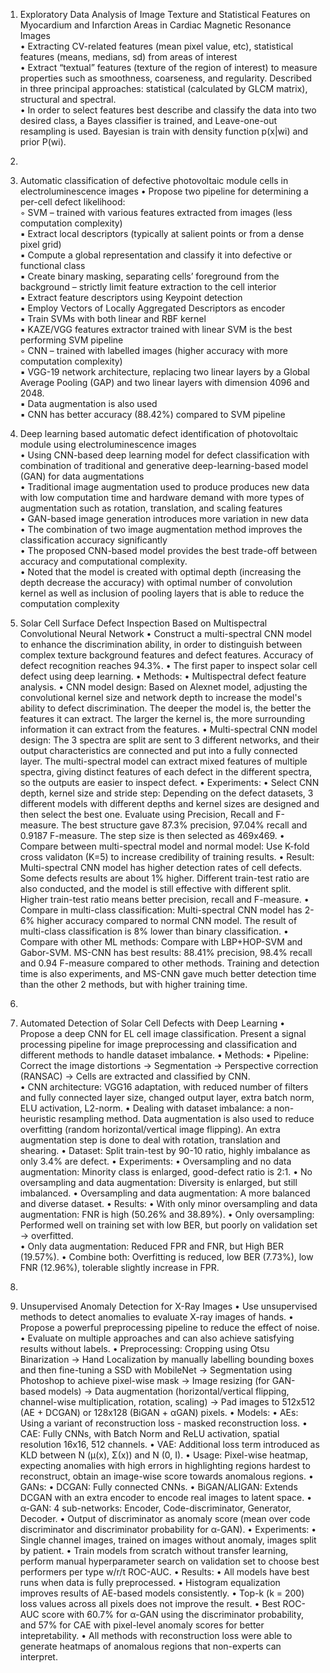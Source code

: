 1. Exploratory Data Analysis of Image Texture and Statistical Features on Myocardium and Infarction Areas in Cardiac Magnetic Resonance Images  
    • Extracting CV-related features (mean pixel value, etc), statistical features (means, medians, sd) from areas of interest   
    • Extract “textual” features (texture of the region of interest) to measure properties such as smoothness, coarseness, and regularity. Described in three principal approaches: statistical (calculated by GLCM matrix), structural and spectral.  
    • In order to select features best describe and classify the data into two desired class, a Bayes classifier is trained, and Leave-one-out resampling is used. Bayesian is train with density function p(x|wi) and prior P(wi).  
2. 
3. Automatic classification of defective photovoltaic module cells in electroluminescence images
    • Propose two pipeline for determining a per-cell defect likelihood:  
        ◦ SVM – trained with various features extracted from images (less computation complexity)  
            ▪ Extract local descriptors (typically at salient points or from a dense pixel grid)  
            ▪ Compute a global representation and classify it into defective or functional class  
            ▪ Create binary masking, separating cells’ foreground from the background – strictly limit feature extraction to the cell interior  
            ▪ Extract feature descriptors using Keypoint detection  
            ▪ Employ Vectors of Locally Aggregated Descriptors as encoder  
            ▪ Train SVMs with both linear and RBF kernel  
            ▪ KAZE/VGG features extractor trained with linear SVM is the best performing SVM pipeline  
        ◦ CNN – trained with labelled images (higher accuracy with more computation complexity)  
            ▪ VGG-19 network architecture, replacing two linear layers by a Global Average Pooling (GAP) and two linear layers with dimension 4096 and 2048.  
            ▪ Data augmentation is also used  
            ▪ CNN has better accuracy (88.42%) compared to SVM pipeline  

4. Deep learning based automatic defect identification of photovoltaic module using electroluminescence images  
    • Using CNN-based deep learning model for defect classification with combination of traditional and generative deep-learning-based model (GAN) for data augmentations  
    • Traditional image augmentation used to produce produces new data with low computation time and hardware demand with more types of augmentation such as rotation, translation, and scaling features    
    • GAN-based image generation introduces more variation in new data  
    • The combination of two image augmentation method improves the classification accuracy significantly  
    • The proposed CNN-based model provides the best trade-off between accuracy and computational complexity.  
    • Noted that the model is created with optimal depth (increasing the depth decrease the accuracy) with optimal number of convolution kernel as well as inclusion of pooling layers that is able to reduce the computation complexity  

5. Solar Cell Surface Defect Inspection Based on Multispectral Convolutional Neural Network
    • Construct a multi-spectral CNN model to enhance the discrimination ability, in order to distinguish between complex texture background features and defect features. Accuracy of defect recognition reaches 94.3%.
    • The first paper to inspect solar cell defect using deep learning.
    • Methods:
    	• Multispectral defect feature analysis.
    	• CNN model design: Based on Alexnet model, adjusting the convolutional kernel size and network depth to increase the model's ability to defect discrimination. The deeper the model is, the better the features it can extract. The larger the kernel is, the more surrounding information it can extract from the features.
    	• Multi-spectral CNN model design: The 3 spectra are split are sent to 3 different networks, and their output characteristics are connected and put into a fully connected layer. The multi-spectral model can extract mixed features of multiple spectra, giving distinct features of each defect in the different spectra, so the outputs are easier to inspect defect.
    • Experiments:
   	• Select CNN depth, kernel size and stride step: Depending on the defect datasets, 3 different models with different depths and kernel sizes are designed and then select the best one. Evaluate using Precision, Recall and F-measure. The best structure gave 87.3% precision, 97.04% recall and 0.9187 F-measure. The step size is then selected as 469x469.
   	• Compare between multi-spectral model and normal model: Use K-fold cross validaton (K=5) to increase credibility of training results. 
   		• Result: Multi-spectral CNN model has higher detection rates of cell defects. Some defects results are about 1% higher. Different train-test ratio are also conducted, and the model is still effective with different split. Higher train-test ratio means better precision, recall and F-measure.
   	• Compare in multi-class classification: Multi-spectral CNN model has 2-6% higher accuracy compared to normal CNN model. The result of multi-class classification is 8% lower than binary classification.
   	• Compare with other ML methods: Compare with LBP+HOP-SVM and Gabor-SVM. MS-CNN has best results: 88.41% precision, 98.4% recall and 0.94 F-measure compared to other methods. Training and detection time is also experiments, and MS-CNN gave much better detection time than the other 2 methods, but with higher training time.

6.

7. Automated Detection of Solar Cell Defects with Deep Learning
    • Propose a deep CNN for EL cell image classification. Present a signal processing pipeline for image preprocessing and classification and different methods to handle dataset imbalance.
    • Methods:
    	• Pipeline: Correct the image distortions -> Segmentation -> Perspective correction (RANSAC) -> Cells are extracted and classified by CNN.	
    	• CNN architecture: VGG16 adaptation, with reduced number of filters and fully connected layer size, changed output layer, extra batch norm, ELU activation, L2-norm.
    • Dealing with dataset imbalance: a non-heuristic resampling method. Data augmentation is also used to reduce overfitting (random horizontal/vertical image flipping). An extra augmentation step is done to deal with rotation, translation and shearing.
    • Dataset: Split train-test by 90-10 ratio, highly imbalance as only 3.4% are defect.
    • Experiments:
    	• Oversampling and no data augmentation: Minority class is enlarged, good-defect ratio is 2:1.
    	• No oversampling and data augmentation: Diversity is enlarged, but still imbalanced.
    	• Oversampling and data augmentation: A more balanced and diverse dataset.
    • Results:
    	• With only minor oversampling and data augmentation: FNR is high (50.26% and 38.89%).
    	• Only oversampling: Performed well on training set with low BER, but poorly on validation set -> overfitted.	
    	• Only data augmentation: Reduced FPR and FNR, but High BER (19.57%).
    	• Combine both: Overfitting is reduced, low BER (7.73%), low FNR (12.96%), tolerable slightly increase in FPR.

8.

9. Unsupervised Anomaly Detection for X-Ray Images
    • Use unsupervised methods to detect anomalies to evaluate X-ray images of hands. 
    • Propose a powerful preprocessing pipeline to reduce the effect of noise. 
    • Evaluate on multiple approaches and can also achieve satisfying results without labels.
    • Preprocessing: Cropping using Otsu Binarization -> Hand Localization by manually labelling bounding boxes and then fine-tuning a SSD with MobileNet -> Segmentation using Photoshop to achieve pixel-wise mask -> Image resizing (for GAN-based models) -> Data augmentation (horizontal/vertical flipping, channel-wise multiplication, rotation, scaling) -> Pad images to 512x512 (AE + DCGAN) or 128x128 (BiGAN + αGAN) pixels.
    • Models:
    	• AEs: Using a variant of reconstruction loss - masked reconstruction loss. 
    		• CAE: Fully CNNs, with Batch Norm and ReLU activation, spatial resolution 16x16, 512 channels.
    		• VAE: Additional loss term introduced as KLD between N (µ(x), Σ(x)) and N (0, I).
    		• Usage: Pixel-wise heatmap, expecting anomalies with high errors in highlighting regions hardest to reconstruct, obtain an image-wise score towards anomalous regions.
    	• GANs:	
    		• DCGAN: Fully connected CNNs.
    		• BiGAN/ALIGAN: Extends DCGAN with an extra encoder to encode real images to latent space.
    		• α-GAN: 4 sub-networks: Encoder, Code-discriminator, Generator, Decoder.
    		• Output of discriminator as anomaly score (mean over code discriminator and discriminator probability for α-GAN).
    • Experiments: 
    	• Single channel images, trained on images without anomaly, images split by patient.
    	• Train models from scratch without transfer learning, perform manual hyperparameter search on validation set to choose best performers per type w/r/t ROC-AUC.
    • Results:
    	• All models have best runs when data is fully preprocessed.
    	• Histogram equalization improves results of AE-based models consistently.
    	• Top-k (k = 200) loss values across all pixels does not improve the result.
    	• Best ROC-AUC score with 60.7% for α-GAN using the discriminator probability, and 57% for CAE with pixel-level anomaly scores for better intepretability.
    	• All methods with reconstruction loss were able to generate heatmaps of anomalous regions that non-experts can interpret.